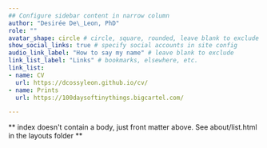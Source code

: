 ```yaml
---
## Configure sidebar content in narrow column
author: "Desirée De\_Leon, PhD"
role: ""
avatar_shape: circle # circle, square, rounded, leave blank to exclude
show_social_links: true # specify social accounts in site config
audio_link_label: "How to say my name" # leave blank to exclude
link_list_label: "Links" # bookmarks, elsewhere, etc.
link_list:
- name: CV
  url: https://dcossyleon.github.io/cv/
- name: Prints
  url: https://100daysoftinythings.bigcartel.com/

---
```


** index doesn't contain a body, just front matter above.
See about/list.html in the layouts folder **